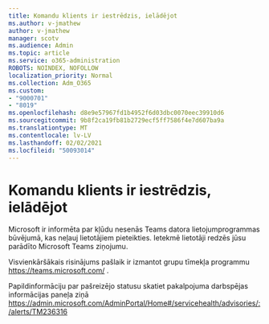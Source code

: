 ```yaml
---
title: Komandu klients ir iestrēdzis, ielādējot
ms.author: v-jmathew
author: v-jmathew
manager: scotv
ms.audience: Admin
ms.topic: article
ms.service: o365-administration
ROBOTS: NOINDEX, NOFOLLOW
localization_priority: Normal
ms.collection: Adm_O365
ms.custom:
- "9000701"
- "8019"
ms.openlocfilehash: d8e9e57967fd1b4952f6d03dbc0070eec39910d6
ms.sourcegitcommit: 9b8f2ca19fb81b2729ecf5ff7586f4e7d607ba9a
ms.translationtype: MT
ms.contentlocale: lv-LV
ms.lasthandoff: 02/02/2021
ms.locfileid: "50093014"
---
```

# <a name="teams-client-is-stuck-on-loading"></a>Komandu klients ir iestrēdzis, ielādējot

Microsoft ir informēta par kļūdu nesenās Teams datora lietojumprogrammas būvējumā, kas neļauj lietotājiem pieteikties. Ietekmē lietotāji redzēs jūsu parādīto Microsoft Teams ziņojumu.

Visvienkāršākais risinājums pašlaik ir izmantot grupu tīmekļa programmu <https://teams.microsoft.com/> .

Papildinformāciju par pašreizējo statusu skatiet pakalpojuma darbspējas informācijas paneļa ziņā <https://admin.microsoft.com/AdminPortal/Home#/servicehealth/advisories/:/alerts/TM236316>
